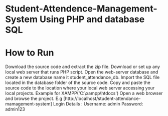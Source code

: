 # Student-Attendence-Management-System Using PHP and database SQL 

# How to Run 
Download the source code and extract the zip file.
Download or set up any local web server that runs PHP script.
Open the web-server database and create a new database name it student_attendance_db.
Import the SQL file located in the database folder of the source code.
Copy and paste the source code to the location where your local web server accessing your local projects. Example for XAMPP('C:\xampp\htdocs')
Open a web browser and browse the project. E.g [http://localhost/student-attendance-mamagement-system]
Login Details :
Username: admin
Password: admin123
